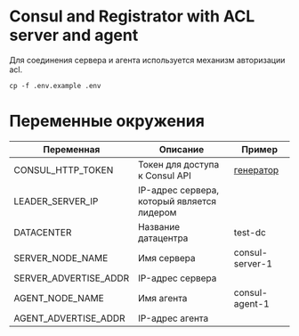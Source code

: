 # Consul and Registrator with ACL server and agent

Для соединения сервера и агента используется механизм авторизации acl.

```shell
cp -f .env.example .env
```

# Переменные окружения

| Переменная            | Описание                                   | Пример                                                                                                      |
|-----------------------|--------------------------------------------|-------------------------------------------------------------------------------------------------------------|
| CONSUL_HTTP_TOKEN     | Токен для доступа к Consul API             | [генератор](https://generate-random.org/api-token-generator?count=1&length=64&type=upper-letters&prefix=  ) |
| LEADER_SERVER_IP      | IP-адрес сервера, который является лидером |                                                                                                             |
| DATACENTER            | Название датацентра                        | test-dc                                                                                                     |
| SERVER_NODE_NAME      | Имя сервера                                | consul-server-1                                                                                             |
| SERVER_ADVERTISE_ADDR | IP-адрес сервера                           |                                                                                                             |
| AGENT_NODE_NAME       | Имя агента                                 | consul-agent-1                                                                                              |
| AGENT_ADVERTISE_ADDR  | IP-адрес агента                            |                                                                                                             |
